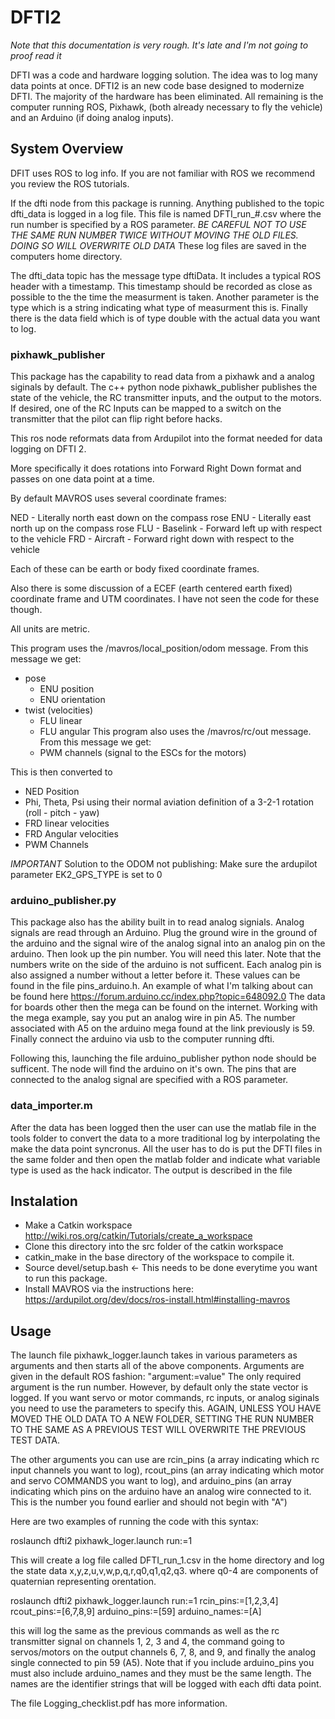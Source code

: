 # DFTI2

*Note that this documentation is very rough. It's late and I'm not going to proof read it*

DFTI was a code and hardware logging solution. The idea was to log many data points at once. DFTI2 is an new code base designed to modernize DFTI. The majority of the hardware has been eliminated. All remaining is the computer running ROS, Pixhawk, (both already necessary to fly the vehicle) and an Arduino (if doing analog inputs).

## System Overview

DFIT uses ROS to log info. If you are not familiar with ROS we recommend you review the ROS tutorials.

If the dfti node from this package is running. Anything published to the topic dfti_data is logged in a log file. This file is named DFTI_run_#.csv where the run number is specified by a ROS parameter. *BE CAREFUL NOT TO USE THE SAME RUN NUMBER TWICE WITHOUT MOVING THE OLD FILES. DOING SO WILL OVERWRITE OLD DATA* These log files are saved in the computers home directory.

The dfti_data topic has the message type dftiData. It includes a typical ROS header with a timestamp. This timestamp should be recorded as close as possible to the the time the measurment is taken. Another parameter is the type which is a string indicating what type of measurment this is. Finally there is the data field which is of type double with the actual data you want to log.

### pixhawk_publisher
This package has the capability to read data from a pixhawk and a analog siginals by default. The c++ python node pixhawk_publisher publishes the state of the vehicle, the RC transmitter inputs, and the output to the motors. If desired, one of the RC Inputs can be mapped to a switch on the transmitter that the pilot can flip right before hacks.

This ros node reformats data from Ardupilot into the format needed for data logging on DFTI 2.

More specifically it does rotations into Forward Right Down format and passes on one data point at a time.

By default MAVROS uses several coordinate frames:

NED - Literally north east down on the compass rose
ENU - Literally east north up on the compass rose
FLU - Baselink - Forward left
up with respect to the vehicle
FRD - Aircraft - Forward right down with respect to the vehicle

Each of these can be earth or body fixed coordinate frames.

Also there is some discussion of a ECEF (earth centered earth fixed) coordinate frame and UTM coordinates. I have not seen the code for these though.

All units are metric.

This program uses the /mavros/local_position/odom message. From this message we get:
- pose
  - ENU position
  - ENU orientation
- twist (velocities)
  - FLU linear
  - FLU angular
This program also uses the /mavros/rc/out message. From this message we get:
  - PWM channels (signal to the ESCs for the motors)

This is then converted to
- NED Position
- Phi, Theta, Psi using their normal aviation definition of a 3-2-1 rotation (roll - pitch - yaw)
- FRD linear velocities
- FRD Angular velocities
- PWM Channels

*IMPORTANT*
Solution to the ODOM not publishing:
Make sure the ardupilot parameter EK2_GPS_TYPE is set to 0

### arduino_publisher.py
This package also has the ability built in to read analog signials. Analog signals are read through an Arduino. Plug the ground wire in the ground of the arduino and the signal wire of the analog signal into an analog pin on the arduino. Then look up the pin number. You will need this later. Note that the numbers write on the side of the arduino is not sufficent. Each analog pin is also assigned a number without a letter before it. These values can be found in the file pins_arduino.h. An example of what I'm talking about can be found here https://forum.arduino.cc/index.php?topic=648092.0 The data for boards other then the mega can be found on the internet. Working with the mega example, say you put an analog wire in pin A5. The number associated with A5 on the arduino mega found at the link previously is 59. Finally connect the arduino via usb to the computer running dfti.

Following this, launching the file arduino_publisher python node should be sufficent. The node will find the arduino on it's own. The pins that are connected to the analog signal are specified with a ROS parameter.

### data_importer.m
After the data has been logged then the user can use the matlab file in the tools folder to convert the data to a more traditional log by interpolating the make the data point syncronus. All the user has to do is put the DFTI files in the same folder and then open the matlab folder and indicate what variable type is used as the hack indicator. The output is described in the file

## Instalation

- Make a Catkin workspace http://wiki.ros.org/catkin/Tutorials/create_a_workspace
- Clone this directory into the src folder of the catkin workspace
- catkin_make in the base directory of the workspace to compile it.
- Source devel/setup.bash       <- This needs to be done everytime you want to run this package.
- Install MAVROS via the instructions here: https://ardupilot.org/dev/docs/ros-install.html#installing-mavros

## Usage

The launch file pixhawk_logger.launch takes in various parameters as arguments and then starts all of the above components. Arguments are given in the default ROS fashion: "argument:=value" The only required argument is the run number. However, by default only the state vector is logged. If you want servo or motor commands, rc inputs, or analog siginals you need to use the parameters to specify this. AGAIN, UNLESS YOU HAVE MOVED THE OLD DATA TO A NEW FOLDER, SETTING THE RUN NUMBER TO THE SAME AS A PREVIOUS TEST WILL OVERWRITE THE PREVIOUS TEST DATA.

The other arguments you can use are rcin_pins (a array indicating which rc input channels you want to log), rcout_pins (an array indicating which motor and servo COMMANDS you want to log), and arduino_pins (an array indicating which pins on the arduino have an analog wire connected to it. This is the number you found earlier and should not begin with "A")

Here are two examples of running the code with this syntax:

roslaunch dfti2 pixhawk_loger.launch run:=1

This will create a log file called DFTI_run_1.csv in the home directory and log the state data x,y,z,u,v,w,p,q,r,q0,q1,q2,q3. where q0-4 are components of quaternian representing orentation.

roslaunch dfti2 pixhawk_logger.launch run:=1 rcin_pins:=[1,2,3,4] rcout_pins:=[6,7,8,9] arduino_pins:=[59] arduino_names:=[A]

this will log the same as the previous commands as well as the rc transmitter signal on channels 1, 2, 3 and 4, the command going to servos/motors on the output channels 6, 7, 8, and 9, and finally the analog single connected to pin 59 (A5). Note that if you include arduino_pins you must also include arduino_names and they must be the same length. The names are the identifier strings that will be logged with each dfti data point.

The file Logging_checklist.pdf has more information.
